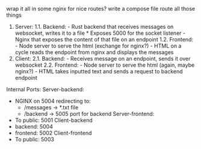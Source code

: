 wrap it all in some nginx for nice routes?
write a compose file
route all those things

1. Server:
    1.1. Backend:
        - Rust backend that receives messages on websocket, writes it to a file
            * Exposes 5000 for the socket listener
        - Nginx that exposes the content of that file on an endpoint
    1.2. Frontend:
        - Node server to serve the html (exchange for nginx?)
        - HTML on a cycle reads the endpoint from nginx and displays the messages
1. Client:
    2.1. Backend:
        - Receives message on an endpoint, sends it over websocket
    2.2. Frontend:
        - Node server to serve the html (again, maybe nginx?)
        - HTML takes inputted text and sends a request to backend endpoint


Internal Ports:
Server-backend:
- NGINX on 5004 redirecting to:
    * /messages -> *.txt file
    * /backend -> 5005 port for backend
Server-frontend:
- To public: 5001
Client-backend
- backend: 5004
- frontend: 5002
Client-frontend
- To public: 5003